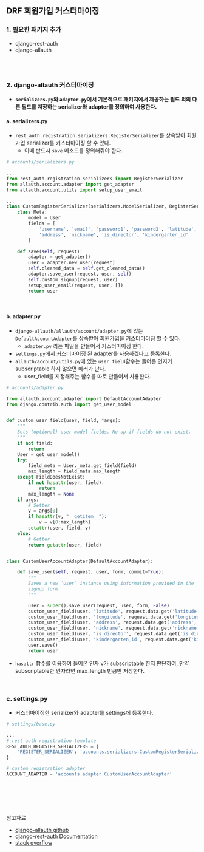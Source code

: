 ## DRF 회원가입 커스터마이징

### 1. 필요한 패키지 추가

- django-rest-auth
- django-allauth

<br>

<br>

### 2. django-allauth 커스터마이징

- **`serializers.py`와 `adapter.py`에서 기본적으로 패키지에서 제공하는 필드 외의 다른 필드를 저장하는 serializer와 adapter를 정의하여 사용한다.**

#### a. serializers.py

- `rest_auth.registration.serializers.RegisterSerializer`를 상속받아 회원가입 serializer를 커스터마이징 할 수 있다.
  - 이때 반드시 `save` 메소드를 정의해줘야 한다.

```python
# accounts/serializers.py

...
from rest_auth.registration.serializers import RegisterSerializer
from allauth.account.adapter import get_adapter
from allauth.account.utils import setup_user_email

...
class CustomRegisterSerializer(serializers.ModelSerializer, RegisterSerializer):
    class Meta:
        model = User
        fields = [
            'username', 'email', 'password1', 'password2', 'latitude', 'longitude',
            'address', 'nickname', 'is_director', 'kindergarten_id'
        ]

    def save(self, request):
        adapter = get_adapter()
        user = adapter.new_user(request)
        self.cleaned_data = self.get_cleaned_data()
        adapter.save_user(request, user, self)
        self.custom_signup(request, user)
        setup_user_email(request, user, [])
        return user
```

<br>

#### b. adapter.py

- `django-allauth/allauth/account/adapter.py`에 있는 `DefaultAccountAdapter`를 상속받아 회원가입을 커스터마이징 할 수 있다.
  - `adapter.py` 라는 파일을 만들어서 커스터마이징 한다.
- `settings.py`에서 커스터마이징 된 adapter를 사용하겠다고 등록한다.
- `allauth/account/utils.py`에 있는 `user_field`함수는 들어온 인자가 subscriptable 하지 않으면 에러가 난다.
  - user_field를 지정해주는 함수를 따로 만들어서 사용한다.

```python
# accounts/adapter.py

from allauth.account.adapter import DefaultAccountAdapter
from django.contrib.auth import get_user_model


def custom_user_field(user, field, *args):
    """
    Sets (optional) user model fields. No-op if fields do not exist.
    """
    if not field:
        return
    User = get_user_model()
    try:
        field_meta = User._meta.get_field(field)
        max_length = field_meta.max_length
    except FieldDoesNotExist:
        if not hasattr(user, field):
            return
        max_length = None
    if args:
        # Setter
        v = args[0]
        if hasattr(v, "__getitem__"):
            v = v[0:max_length]
        setattr(user, field, v)
    else:
        # Getter
        return getattr(user, field)


class CustomUserAccountAdapter(DefaultAccountAdapter):

    def save_user(self, request, user, form, commit=True):
        """
        Saves a new `User` instance using information provided in the
        signup form.
        """

        user = super().save_user(request, user, form, False)
        custom_user_field(user, 'latitude', request.data.get('latitude', None))
        custom_user_field(user, 'longitude', request.data.get('longitude', None))
        custom_user_field(user, 'address', request.data.get('address', None))
        custom_user_field(user, 'nickname', request.data.get('nickname', ''))
        custom_user_field(user, 'is_director', request.data.get('is_director', False))
        custom_user_field(user, 'kindergarten_id', request.data.get('kindergarten_id', 1))
        user.save()
        return user
```

- `hasattr` 함수를 이용하여 들어온 인자 v가 subscriptable 한지 판단하여, 만약 subscriptable한 인자라면 max_length 만큼만 저장한다.

<br>

### c. settings.py

- 커스터마이징한 serializer와 adapter를 settings에 등록한다.

```python
# settings/base.py

...
# rest auth registration template
REST_AUTH_REGISTER_SERIALIZERS = {
    'REGISTER_SERIALIZER': 'accounts.serializers.CustomRegisterSerializer'
}

# custom registration adapter
ACCOUNT_ADAPTER = 'accounts.adapter.CustomUserAccountAdapter'
```

<br>

<br>

<br>

<br>

참고자료

- [django-allauth github](https://github.com/pennersr/django-allauth/blob/master/allauth/account/adapter.py#L227)
- [django-rest-auth Documentation](https://django-rest-auth.readthedocs.io/en/latest/configuration.html)
- [stack overflow](https://stackoverflow.com/questions/37841612/django-rest-auth-custom-registration-fails-to-save-extra-fields)
